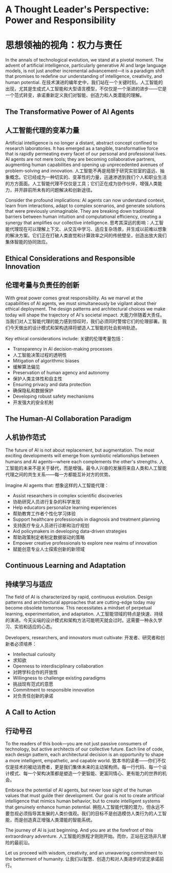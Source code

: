 # A Thought Leader's Perspective: Power and Responsibility
# 思想领袖的视角：权力与责任

In the annals of technological evolution, we stand at a pivotal moment. The advent of artificial intelligence, particularly generative AI and large language models, is not just another incremental advancement—it is a paradigm shift that promises to redefine our understanding of intelligence, creativity, and human potential.
在技术演进的编年史中，我们站在一个关键时刻。人工智能的出现，尤其是生成式人工智能和大型语言模型，不仅仅是一个渐进的进步——它是一个范式转变，承诺重新定义我们对智能、创造力和人类潜能的理解。

## The Transformative Power of AI Agents
## 人工智能代理的变革力量

Artificial intelligence is no longer a distant, abstract concept confined to research laboratories. It has emerged as a tangible, transformative force that is rapidly permeating every facet of our personal and professional lives. AI agents are not mere tools; they are becoming collaborative partners, augmenting human capabilities and opening up unprecedented avenues of problem-solving and innovation.
人工智能不再是局限于研究实验室的遥远、抽象概念。它已经成为一种切实的、变革性的力量，迅速渗透到我们个人和职业生活的方方面面。人工智能代理不仅仅是工具；它们正在成为协作伙伴，增强人类能力，并开辟前所未有的问题解决和创新途径。

Consider the profound implications: AI agents can now understand context, learn from interactions, adapt to complex scenarios, and generate solutions that were previously unimaginable. They are breaking down traditional barriers between human intuition and computational efficiency, creating a synergy that amplifies our collective intelligence.
思考其深远的影响：人工智能代理现在可以理解上下文、从交互中学习、适应复杂场景，并生成以前难以想象的解决方案。它们正在打破人类直觉和计算效率之间的传统壁垒，创造出放大我们集体智能的协同效应。

## Ethical Considerations and Responsible Innovation
## 伦理考量与负责任的创新

With great power comes great responsibility. As we marvel at the capabilities of AI agents, we must simultaneously be vigilant about their ethical deployment. The design patterns and architectural choices we make today will shape the trajectory of AI's societal impact.
大能力伴随着大责任。当我们对人工智能代理的能力感到惊叹时，我们必须同时警惕它们的伦理部署。我们今天做出的设计模式和架构选择将塑造人工智能的社会影响轨迹。

Key ethical considerations include:
关键的伦理考量包括：
- Transparency in AI decision-making processes
- 人工智能决策过程的透明性
- Mitigation of algorithmic biases
- 缓解算法偏见
- Preservation of human agency and autonomy
- 保护人类主体性和自主性
- Ensuring privacy and data protection
- 确保隐私和数据保护
- Developing robust safety mechanisms
- 开发强大的安全机制

## The Human-AI Collaboration Paradigm
## 人机协作范式

The future of AI is not about replacement, but augmentation. The most exciting developments will emerge from symbiotic relationships between humans and AI agents—where each complements the other's strengths.
人工智能的未来不是关于替代，而是增强。最令人兴奋的发展将来自人类和人工智能代理之间的共生关系——每一方都能互补对方的优势。

Imagine AI agents that:
想象这样的人工智能代理：
- Assist researchers in complex scientific discoveries
- 协助研究人员进行复杂的科学发现
- Help educators personalize learning experiences
- 帮助教育工作者个性化学习体验
- Support healthcare professionals in diagnosis and treatment planning
- 支持医疗专业人员进行诊断和治疗规划
- Aid policymakers in developing data-driven strategies
- 帮助政策制定者制定数据驱动的策略
- Empower creative professionals to explore new realms of innovation
- 赋能创意专业人士探索创新的新领域

## Continuous Learning and Adaptation
## 持续学习与适应

The field of AI is characterized by rapid, continuous evolution. Design patterns and architectural approaches that are cutting-edge today may become obsolete tomorrow. This necessitates a mindset of perpetual learning, experimentation, and adaptation.
人工智能领域的特点是快速、持续的演进。今天尖端的设计模式和架构方法可能明天就会过时。这需要一种永久学习、实验和适应的心态。

Developers, researchers, and innovators must cultivate:
开发者、研究者和创新者必须培养：
- Intellectual curiosity
- 求知欲
- Openness to interdisciplinary collaboration
- 对跨学科合作的开放性
- Willingness to challenge existing paradigms
- 挑战现有范式的意愿
- Commitment to responsible innovation
- 对负责任创新的承诺

## A Call to Action
## 行动号召

To the readers of this book—you are not just passive consumers of technology, but active architects of our collective future. Each line of code, each design pattern, each architectural decision is an opportunity to shape a more intelligent, empathetic, and capable world.
致本书的读者——你们不仅仅是技术的被动消费者，更是我们集体未来的主动架构师。每一行代码、每一个设计模式、每一个架构决策都是塑造一个更智能、更富同情心、更有能力的世界的机会。

Embrace the potential of AI agents, but never lose sight of the human values that must guide their development. Our goal is not to create artificial intelligence that mimics human behavior, but to create intelligent systems that genuinely enhance human potential.
拥抱人工智能代理的潜力，但永远不要忽视必须指导其发展的人类价值观。我们的目标不是创造模仿人类行为的人工智能，而是创造真正增强人类潜能的智能系统。

The journey of AI is just beginning. And you are at the forefront of this extraordinary adventure.
人工智能的旅程才刚刚开始。而你，正站在这场非凡冒险的最前沿。

Let us proceed with wisdom, creativity, and an unwavering commitment to the betterment of humanity.
让我们以智慧、创造力和对人类进步的坚定承诺前行。